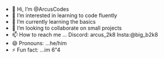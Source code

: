 - 👋 Hi, I’m @ArcusCodes
- 👀 I’m interested in learning to code fluently
- 🌱 I’m currently learning the basics
- 💞️ I’m looking to collaborate on small projects
- 📫 How to reach me ... Discord: arcus_2k8       Insta:@big_b2k8
- 😄 Pronouns: ...he/him
- ⚡ Fun fact: ...im 6"4 

<!---
ArcusCodes/ArcusCodes is a ✨ special ✨ repository because its `README.md` (this file) appears on your GitHub profile.
You can click the Preview link to take a look at your changes.
--->
